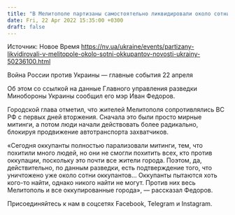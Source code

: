 ```yaml
---
title: "В Мелитополе партизаны самостоятельно ликвидировали около сотни оккупантов — мэр"
date: Fri, 22 Apr 2022 15:35:00 +0300
draft: false
---
```

Источник: Новое Время https://nv.ua/ukraine/events/partizany-likvidirovali-v-melitopole-okolo-sotni-okkupantov-novosti-ukrainy-50236100.html


 Война России против Украины — главные события 22 апреля

Об этом со ссылкой на данные Главного управления разведки Минобороны Украины сообщил его мэр Иван Федоров.

Городской глава отметил, что жителей Мелитополя сопротивлялись ВС РФ с первых дней вторжения. Сначала это были просто мирные митинги, а потом люди начали действовать более радикально, блокируя продвижение автотранспорта захватчиков.

«Сегодня оккупанты полностью парализовали митинги, тем, что похитили много людей, но они не смогли похитить всех, кто против оккупации, поскольку это почти все жители города. Поэтом, да, действительно, по данным разведки, есть подтверждение того, что уничтожено уже около сотни оккупантов… Оккупанты пытаются хоть кого-то найти, однако никого найти не могут. Против них весь Мелитополь и все оккупированные города», — рассказал Федоров.

Присоединяйтесь к нам в соцсетях Facebook, Telegram и Instagram.
